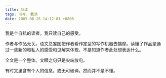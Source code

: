 ```yaml
---
title: 我读
tags: 书写, 我读
date: 2005-08-26 14:12:01 +0800
---
```



我是个自私的读者。我只读自己的感受。

作者与作品无关。语文总妄图把作者看作定型的写作机器去揣摩。读懂了作品是通过一些新的和私人的感受和见解来体现，不是知道作者此处想表达什么。

全文是一个整体。文眼之句只是尖端放电。

有时文里含有个人的信息，或无可破译。然而并不是不懂。

